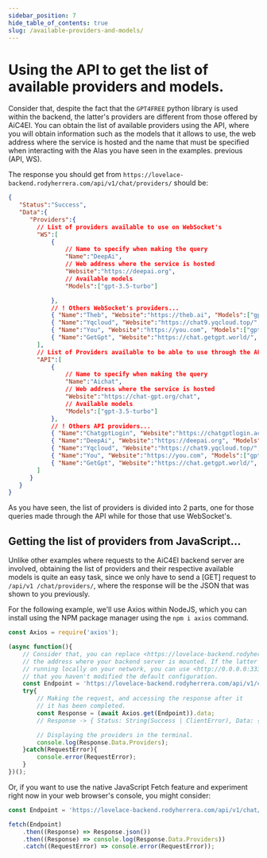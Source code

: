 ```yaml
---
sidebar_position: 7
hide_table_of_contents: true
slug: /available-providers-and-models/
---
```


# Using the API to get the list of available providers and models.
Consider that, despite the fact that the `GPT4FREE` python library is used within the backend, the latter's providers are different from those offered by AiC4EI. You can obtain the list of available providers using the API, where you will obtain information such as the models that it allows to use, the web address where the service is hosted and the name that must be specified when interacting with the AI ​​as you have seen in the examples. previous (API, WS).

The response you should get from `https://lovelace-backend.rodyherrera.com/api/v1/chat/providers/` should be:
```json
{
   "Status":"Success",
   "Data":{
      "Providers":{
        // List of providers available to use on WebSocket's
        "WS":[
            {
                // Name to specify when making the query
                "Name":"DeepAi",
                // Web address where the service is hosted
                "Website":"https://deepai.org",
                // Available models
                "Models":["gpt-3.5-turbo"]

            },
            // ! Others WebSocket's providers...
            { "Name":"Theb", "Website":"https://theb.ai", "Models":["gpt-3.5-turbo"] },
            { "Name":"Yqcloud", "Website":"https://chat9.yqcloud.top/", "Models":["gpt-3.5-turbo"] },
            { "Name":"You", "Website":"https://you.com", "Models":["gpt-3.5-turbo"] },
            { "Name":"GetGpt", "Website":"https://chat.getgpt.world/", "Models":["gpt-3.5-turbo"] }
        ],
        // List of Providers available to be able to use through the API
        "API":[
            {
                // Name to specify when making the query
                "Name":"Aichat",
                // Web address where the service is hosted
                "Website":"https://chat-gpt.org/chat",
                // Available models
                "Models":["gpt-3.5-turbo"]
            },
            // ! Others API providers...
            { "Name":"ChatgptLogin", "Website":"https://chatgptlogin.ac", "Models":["gpt-3.5-turbo"] },
            { "Name":"DeepAi", "Website":"https://deepai.org", "Models":["gpt-3.5-turbo"] },
            { "Name":"Yqcloud", "Website":"https://chat9.yqcloud.top/", "Models":["gpt-3.5-turbo"] },
            { "Name":"You", "Website":"https://you.com", "Models":["gpt-3.5-turbo"] },
            { "Name":"GetGpt", "Website":"https://chat.getgpt.world/", "Models":["gpt-3.5-turbo"] }
        ]
      }
   }
}
```

As you have seen, the list of providers is divided into 2 parts, one for those queries made through the API while for those that use WebSocket's.

## Getting the list of providers from JavaScript...
Unlike other examples where requests to the AiC4EI backend server are involved, obtaining the list of providers and their respective available models is quite an easy task, since we only have to send a [GET] request to `/api/v1 /chat/providers/`, where the response will be the JSON that was shown to you previously.

For the following example, we'll use Axios within NodeJS, which you can install using the NPM package manager using the `npm i axios` command.

```javascript
const Axios = require('axios');

(async function(){
    // Consider that, you can replace <https://lovelace-backend.rodyherrera.com> with
    // the address where your backend server is mounted. If the latter is
    // running locally on your network, you can use <http://0.0.0.0:3334> in case
    // that you haven't modified the default configuration.
    const Endpoint = 'https://lovelace-backend.rodyherrera.com/api/v1/chat/providers/';
    try{
        // Making the request, and accessing the response after it
        // it has been completed.
        const Response = (await Axios.get(Endpoint)).data;
        // Response -> { Status: String(Success | ClientError), Data: { Providers: Object } }

        // Displaying the providers in the terminal.
        console.log(Response.Data.Providers);
    }catch(RequestError){
        console.error(RequestError);
    }
})();
```

Or, if you want to use the native JavaScript Fetch feature and experiment right now in your web browser's console, you might consider:

```javascript
const Endpoint = 'https://lovelace-backend.rodyherrera.com/api/v1/chat/providers/';

fetch(Endpoint)
    .then((Response) => Response.json())
    .then((Response) => console.log(Response.Data.Providers))
    .catch((RequestError) => console.error(RequestError));
```
